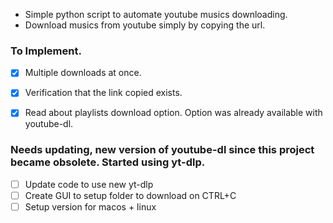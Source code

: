 - Simple python script to automate youtube musics downloading.
- Download musics from youtube simply by copying the url.

### To Implement.

- [X] Multiple downloads at once.
- [X] Verification that the link copied exists.
- [X] Read about playlists download option. Option was already available with youtube-dl.


### Needs updating, new version of youtube-dl since this project became obsolete. Started using yt-dlp.
- [ ] Update code to use new yt-dlp
- [ ] Create GUI to setup folder to download on CTRL+C
- [ ] Setup version for macos + linux
